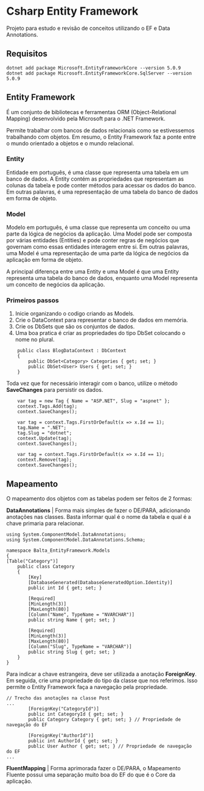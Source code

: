 # Csharp Entity Framework

Projeto para estudo e revisão de conceitos utilizando o EF e Data Annotations.

## Requisitos

```Csharp
dotnet add package Microsoft.EntityFrameworkCore --version 5.0.9
dotnet add package Microsoft.EntityFrameworkCore.SqlServer --version 5.0.9
```

## Entity Framework

É um conjunto de bibliotecas e ferramentas ORM (Object-Relational Mapping) desenvolvido pela Microsoft para o .NET Framework.

Permite trabalhar com bancos de dados relacionais como se estivessemos trabalhando com objetos. Em resumo, o Entity Framework faz a ponte entre o mundo orientado a objetos e o mundo relacional.

### Entity

Entidade em português, é uma classe que representa uma tabela em um banco de dados. A Entity contém as propriedades que representam as colunas da tabela e pode conter métodos para acessar os dados do banco. Em outras palavras, é uma representação de uma tabela do banco de dados em forma de objeto.

### Model

Modelo em português, é uma classe que representa um conceito ou uma parte da lógica de negócios da aplicação. Uma Model pode ser composta por várias entidades (Entities) e pode conter regras de negócios que governam como essas entidades interagem entre si. Em outras palavras, uma Model é uma representação de uma parte da lógica de negócios da aplicação em forma de objeto.

A principal diferença entre uma Entity e uma Model é que uma Entity representa uma tabela do banco de dados, enquanto uma Model representa um conceito de negócios da aplicação.

### Primeiros passos

1. Inicie organizando o codigo criando as Models.
1. Crie o DataContext para representar o banco de dados em memória.
1. Crie os DbSets que são os conjuntos de dados.
1. Uma boa pratica é criar as propriedades do tipo DbSet colocando o nome no plural.

```Csharp
    public class BlogDataContext : DbContext
    {
        public DbSet<Category> Categories { get; set; }
        public DbSet<User> Users { get; set; }
    }
```

Toda vez que for necessário interagir com o banco, utilize o método **SaveChanges** para persistir os dados.

```Csharp
    var tag = new Tag { Name = "ASP.NET", Slug = "aspnet" };
    context.Tags.Add(tag);
    context.SaveChanges();

    var tag = context.Tags.FirstOrDefault(x => x.Id == 1);
    tag.Name = ".NET";
    tag.Slug = "dotnet";
    context.Update(tag);
    context.SaveChanges();

    var tag = context.Tags.FirstOrDefault(x => x.Id == 1);
    context.Remove(tag);
    context.SaveChanges();
```

## Mapeamento

O mapeamento dos objetos com as tabelas podem ser feitos de 2 formas:

**DataAnnotations** | Forma mais simples de fazer o DE/PARA, adicionando anotações
nas classes.
Basta informar qual é o nome da tabela e qual é a chave primaria para relacionar.

```Csharp
using System.ComponentModel.DataAnnotations;
using System.ComponentModel.DataAnnotations.Schema;

namespace Balta_EntityFramework.Models
{
[Table("Category")]
    public class Category
    {
        [Key]
        [DatabaseGenerated(DatabaseGeneratedOption.Identity)]
        public int Id { get; set; }

        [Required]
        [MinLength(3)]
        [MaxLength(80)]
        [Column("Name", TypeName = "NVARCHAR")]
        public string Name { get; set; }

        [Required]
        [MinLength(3)]
        [MaxLength(80)]
        [Column("Slug", TypeName = "VARCHAR")]
        public string Slug { get; set; }
    }
}
```

Para indicar a chave estrangeira, deve ser utilizada a anotação **ForeignKey**.
Em seguida, crie uma propriedade do tipo da classe que nos referimos.
Isso permite o Entity Framework faça a navegação pela propriedade.

```Csharp
// Trecho das anotações na classe Post
...
        [ForeignKey("CategoryId")]
        public int CategoryId { get; set; }
        public Category Category { get; set; } // Propriedade de navegação do EF

        [ForeignKey("AuthorId")]
        public int AuthorId { get; set; }
        public User Author { get; set; } // Propriedade de navegação do EF
...
```

**FluentMapping** | Forma aprimorada fazer o DE/PARA, o Mapeamento Fluente possui uma separação muito boa do EF do que é o Core da aplicação.

